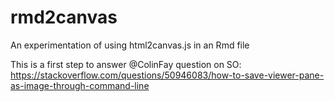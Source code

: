 # rmd2canvas
An experimentation of using html2canvas.js in an Rmd file

This is a first step to answer @ColinFay question on SO: https://stackoverflow.com/questions/50946083/how-to-save-viewer-pane-as-image-through-command-line
